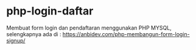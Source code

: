 # php-login-daftar
Membuat form login dan pendaftaran menggunakan PHP MYSQL, selengkapnya ada di : https://anbidev.com/php-membangun-form-login-signup/
